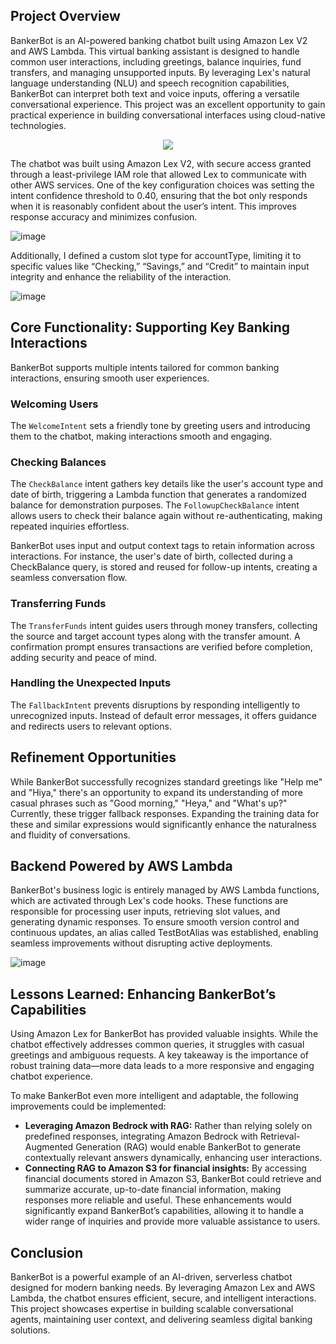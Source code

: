 ## Project Overview
BankerBot is an AI-powered banking chatbot built using Amazon Lex V2 and AWS Lambda. This virtual banking assistant is designed to handle common user interactions, including greetings, balance inquiries, fund transfers, and managing unsupported inputs. By leveraging Lex's natural language understanding (NLU) and speech recognition capabilities, BankerBot can interpret both text and voice inputs, offering a versatile conversational experience. This project was an excellent opportunity to gain practical experience in building conversational interfaces using cloud-native technologies.

<p align="center">
  <img src="https://github.com/user-attachments/assets/e5a71afc-baea-4ade-b649-4c22239cbef1">
</p>

The chatbot was built using Amazon Lex V2, with secure access granted through a least-privilege IAM role that allowed Lex to communicate with other AWS services. One of the key configuration choices was setting the intent confidence threshold to 0.40, ensuring that the bot only responds when it is reasonably confident about the user’s intent. This improves response accuracy and minimizes confusion. 

![image](https://github.com/user-attachments/assets/403ccae8-9ac5-4094-a816-eef1204041d8)

Additionally, I defined a custom slot type for accountType, limiting it to specific values like “Checking,” “Savings,” and “Credit” to maintain input integrity and enhance the reliability of the interaction.

![image](https://github.com/user-attachments/assets/f34b7a7e-4bc1-4028-9503-b8ab12077dce)

## Core Functionality: Supporting Key Banking Interactions
BankerBot supports multiple intents tailored for common banking interactions, ensuring smooth user experiences.

### Welcoming Users
The `WelcomeIntent` sets a friendly tone by greeting users and introducing them to the chatbot, making interactions smooth and engaging.

### Checking Balances
The `CheckBalance` intent gathers key details like the user's account type and date of birth, triggering a Lambda function that generates a randomized balance for demonstration purposes. The `FollowupCheckBalance` intent allows users to check their balance again without re-authenticating, making repeated inquiries effortless.

BankerBot uses input and output context tags to retain information across interactions. For instance, the user's date of birth, collected during a CheckBalance query, is stored and reused for follow-up intents, creating a seamless conversation flow.

### Transferring Funds
The `TransferFunds` intent guides users through money transfers, collecting the source and target account types along with the transfer amount. A confirmation prompt ensures transactions are verified before completion, adding security and peace of mind.

### Handling the Unexpected Inputs
The `FallbackIntent` prevents disruptions by responding intelligently to unrecognized inputs. Instead of default error messages, it offers guidance and redirects users to relevant options.

## Refinement Opportunities
While BankerBot successfully recognizes standard greetings like "Help me" and "Hiya," there's an opportunity to expand its understanding of more casual phrases such as "Good morning," "Heya," and "What's up?" Currently, these trigger fallback responses. Expanding the training data for these and similar expressions would significantly enhance the naturalness and fluidity of conversations.

## Backend Powered by AWS Lambda
BankerBot's business logic is entirely managed by AWS Lambda functions, which are activated through Lex's code hooks. These functions are responsible for processing user inputs, retrieving slot values, and generating dynamic responses. To ensure smooth version control and continuous updates, an alias called TestBotAlias was established, enabling seamless improvements without disrupting active deployments.

![image](https://github.com/user-attachments/assets/9f73a3f3-9511-4e9c-87a4-2f016e478c2b)

## Lessons Learned: Enhancing BankerBot’s Capabilities
Using Amazon Lex for BankerBot has provided valuable insights. While the chatbot effectively addresses common queries, it struggles with casual greetings and ambiguous requests. A key takeaway is the importance of robust training data—more data leads to a more responsive and engaging chatbot experience.

To make BankerBot even more intelligent and adaptable, the following improvements could be implemented:
- **Leveraging Amazon Bedrock with RAG:** Rather than relying solely on predefined responses, integrating Amazon Bedrock with Retrieval-Augmented Generation (RAG) would enable BankerBot to generate contextually relevant answers dynamically, enhancing user interactions.
- **Connecting RAG to Amazon S3 for financial insights:** By accessing financial documents stored in Amazon S3, BankerBot could retrieve and summarize accurate, up-to-date financial information, making responses more reliable and useful.
These enhancements would significantly expand BankerBot’s capabilities, allowing it to handle a wider range of inquiries and provide more valuable assistance to users.

## Conclusion
BankerBot is a powerful example of an AI-driven, serverless chatbot designed for modern banking needs. By leveraging Amazon Lex and AWS Lambda, the chatbot ensures efficient, secure, and intelligent interactions. This project showcases expertise in building scalable conversational agents, maintaining user context, and delivering seamless digital banking solutions.
